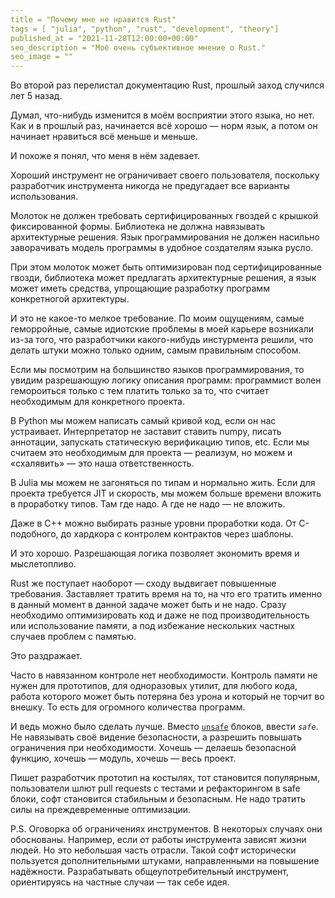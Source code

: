 ```yaml
---
title = "Почему мне не нравится Rust"
tags = [ "julia", "python", "rust", "development", "theory"]
published_at = "2021-11-28T12:00:00+00:00"
seo_description = "Моё очень субъективное мнение о Rust."
seo_image = ""
---
```


Во второй раз перелистал документацию Rust, прошлый заход случился лет 5 назад.

Думал, что-нибудь изменится в моём восприятии этого языка, но нет. Как и в прошлый раз, начинается всё хорошо — норм язык, а потом он начинает нравиться всё меньше и меньше.

И похоже я понял, что меня в нём задевает.

<!-- more -->

Хороший инструмент не ограничивает своего пользователя, поскольку разработчик инструмента никогда не предугадает все варианты использования.

Молоток не должен требовать сертифицированных гвоздей с крышкой фиксированной формы. Библиотека не должна навязывать архитектурные решения. Язык программирования не должен насильно заворачивать модель программы в удобное создателям языка русло.

При этом молоток может быть оптимизирован под сертифицированные гвозди, библиотека может предлагать архитектурные решения, а язык может иметь средства, упрощающие разработку программ конкретногой архитектуры.

И это не какое-то мелкое требование. По моим ощущениям, самые геморройные, самые идиотские проблемы в моей карьере возникали из-за того, что разработчики какого-нибудь инстурмента решили, что делать штуки можно только одним, самым правильным способом.

Если мы посмотрим на большинство языков программирования, то увидим разрешающую логику описания программ: программист волен гемороиться только с тем платить только за то, что считает необходимым для конкретного проекта.

В Python мы можем написать самый кривой код, если он нас устраивает. Интерпретатор не заставит ставить numpy, писать аннотации, запускать статическую верификацию типов, etc. Если мы считаем это необходимым для проекта — реализум, но можем и «схалявить» — это наша ответственность.

В Julia мы можем не загоняться по типам и нормально жить. Если для проекта требуется JIT и скорость, мы можем больше времени вложить в проработку типов. Там где надо. А где не надо — не вложить.

Даже в C++ можно выбирать разные уровни проработки кода. От C-подобного, до хардкора с контролем контрактов через шаблоны.

И это хорошо. Разрешающая логика позволяет экономить время и мыслетопливо.

Rust же поступает наоборот — сходу выдвигает повышенные требования. Заставляет тратить время на то, на что его тратить именно в данный момент в данной задаче может быть и не надо. Сразу необходимо оптимизировать код и даже не под производительность или использование памяти, а под избежание нескольких частных случаев проблем с памятью.

Это раздражает.

Часто в навязанном контроле нет необходимости. Контроль памяти не нужен для прототипов, для одноразовых утилит, для любого кода, работа которого может быть потеряна без урона и который не торчит во внешку. То есть для огромного количества программ.

И ведь можно было сделать лучше. Вместо [`unsafe`](https://doc.rust-lang.org/book/ch19-01-unsafe-rust.html) блоков, ввести _`safe`_. Не навязывать своё видение безопасности, а разрешить повышать ограничения при необходимости. Хочешь — делаешь безопасной функцию, хочешь — модуль, хочешь — весь проект.

Пишет разработчик прототип на костылях, тот становится популярным, пользователи шлют pull requests с тестами и рефакторингом в safe блоки, софт становится стабильным и безопасным. Не надо тратить силы на преждевременные оптимизации.

P.S. Оговорка об ограничениях инструментов. В некоторых случаях они обоснованы. Например, если от работы инструмента зависят жизни людей. Но это небольшая часть отрасли. Такой софт исторически пользуется дополнительными штуками, направленными на повышение надёжности. Разрабатывать общеупотребительный инструмент, ориентируясь на частные случаи — так себе идея.
